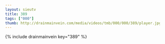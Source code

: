 ```yaml
--- 
layout: sieutv
title: 389
tags: ["000"]
thumb: http://drainmainvein.com/media/videos/tmb/000/000/389/player.jpg
---
```

{% include drainmainvein key="389" %} 
